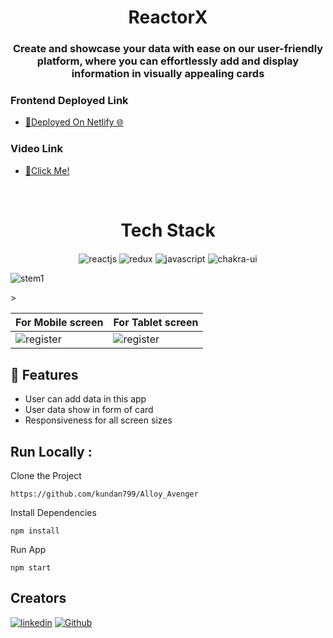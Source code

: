 <h1 align="center">ReactorX</h1>
<h3 align="center">Create and showcase your data with ease on our user-friendly platform, where you can effortlessly add and display information in visually appealing cards</h3>

<h3>Frontend Deployed  Link</h3>
<ul>
<li>
<a  href="https://stempedia-pi.vercel.app/">🔗Deployed On Netlify  🌐</a>
</li>
</ul>

<h3>Video Link</h3>
<ul>
<li>
<a  href="https://drive.google.com/file/d/1cPD17b9AX8_d60p8N0pfoLT2knk-QliC/view?usp=share_link">🔗Click Me!</a>
</li>
</ul>

<br />
<h1 align="center">Tech Stack</h1> 
<p align="center">
   <img src="https://img.shields.io/badge/React-20232A?style=for-the-badge&logo=react&logoColor=61DAFB"  align="center" alt="reactjs" />
   <img src="https://img.shields.io/badge/Redux-593D88?style=for-the-badge&logo=redux&logoColor=white"  align="center" alt="redux" />
   <img src ="https://img.shields.io/badge/javascript-%23323330.svg?style=for-the-badge&logo=javascript&logoColor=%23F7DF1E" align="center" alt="javascript">
   <img src = "https://img.shields.io/badge/chakra ui-%234ED1C5.svg?style=for-the-badge&logo=chakraui&logoColor=white" align="center" alt="chakra-ui"/>
  
</p>


![stem1](https://github.com/kundan799/Alloy_Avenger/assets/101567147/07f672f3-53a4-4809-bd13-a0bd19167762)

<table>
  <thead>
    <tr>
      <th>For Mobile screen</th>
      <th>For Tablet screen</th>
    </tr>
    
  </thead>
  <tbody>
    <tr>
       <td><img src="https://github.com/kundan799/Alloy_Avenger/assets/101567147/4dba19ca-16f3-47f6-b4da-7ec604e4cfcd.PNG" alt="register" /></td>
       <td><img src="https://github.com/kundan799/Alloy_Avenger/assets/101567147/937582dd-3c2f-4e22-a95c-84f9498355f5.PNG" alt="register" /></td>
    </tr>
   >
  </tbody>
</table>

## 🚀 Features
- User can add data in this app
- User data show in form of card
- Responsiveness for all screen sizes


## Run Locally :
Clone the Project
```
https://github.com/kundan799/Alloy_Avenger
``` 

Install Dependencies
```
npm install
```

Run App
```
npm start
```
## Creators
[![linkedin](https://img.shields.io/badge/kundankumar-0077B5?style=for-the-badge&logo=linkedin&logoColor=white)](https://www.linkedin.com/in/kundan-kumar-keshri-04621b238/)
[![Github](https://img.shields.io/badge/kundan799-20232A?style=for-the-badge&logo=Github&logoColor=white)](https://github.com/kundan799)

